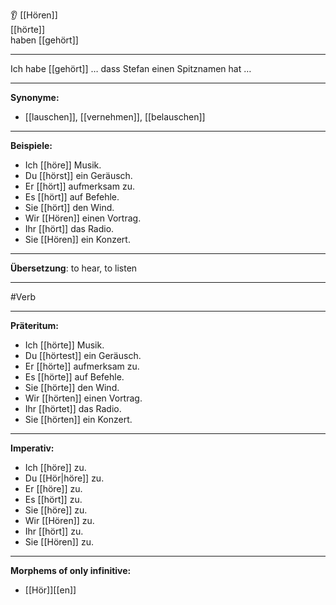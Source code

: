 👂 [[Hören]]  
[[hörte]]  
haben [[gehört]]

---
Ich habe [[gehört]] … dass Stefan einen Spitznamen hat …  

---

**Synonyme:**

- [[lauschen]], [[vernehmen]], [[belauschen]]

---

**Beispiele:**

- Ich [[höre]] Musik.
- Du [[hörst]] ein Geräusch.
- Er [[hört]] aufmerksam zu.
- Es [[hört]] auf Befehle.
- Sie [[hört]] den Wind.
- Wir [[Hören]] einen Vortrag.
- Ihr [[hört]] das Radio.
- Sie [[Hören]] ein Konzert.

---

**Übersetzung**:
to hear, to listen

---
 #Verb

---

**Präteritum:**

- Ich [[hörte]] Musik.
- Du [[hörtest]] ein Geräusch.
- Er [[hörte]] aufmerksam zu.
- Es [[hörte]] auf Befehle.
- Sie [[hörte]] den Wind.
- Wir [[hörten]] einen Vortrag.
- Ihr [[hörtet]] das Radio.
- Sie [[hörten]] ein Konzert.

---

**Imperativ:**

- Ich [[höre]] zu.
- Du [[Hör|höre]] zu.
- Er [[höre]] zu.
- Es [[hört]] zu.
- Sie [[höre]] zu.
- Wir [[Hören]] zu.
- Ihr [[hört]] zu.
- Sie [[Hören]] zu.

---

**Morphems of only infinitive:**  
- [[Hör]][[en]]